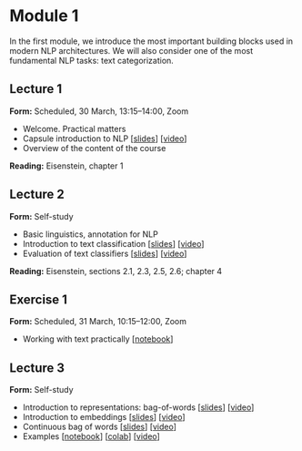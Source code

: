 # Module 1

In the first module, we introduce the most important building blocks used in modern NLP architectures. We will also consider one of the most fundamental NLP tasks: text categorization.

## Lecture 1

**Form:** Scheduled, 30 March, 13:15–14:00, Zoom

* Welcome. Practical matters
* Capsule introduction to NLP [[slides](slides/marco-01.pdf)] [[video](https://youtu.be/6u7u1cpVT7Y)]
* Overview of the content of the course

**Reading:** Eisenstein, chapter 1

## Lecture 2

**Form:** Self-study

* Basic linguistics, annotation for NLP
* Introduction to text classification [[slides](slides/marco-03.pdf)] [[video](https://youtu.be/3yeOoKhiy8A)]
* Evaluation of text classifiers [[slides](slides/marco-04.pdf)] [[video](https://youtu.be/YPq1Ztr-AAI)]

**Reading:** Eisenstein, sections 2.1, 2.3, 2.5, 2.6; chapter 4

## Exercise 1

**Form:** Scheduled, 31 March, 10:15–12:00, Zoom

* Working with text practically [[notebook](notebooks/exercise1.ipynb)]

## Lecture 3

**Form:** Self-study

* Introduction to representations: bag-of-words [[slides](http://www.cse.chalmers.se/~richajo/waspnlp2020/m1_3/m3_1.pdf)] [[video](https://youtu.be/xsQ46CXsIfc)]
* Introduction to embeddings [[slides](http://www.cse.chalmers.se/~richajo/waspnlp2020/m1_3/m3_2.pdf)] [[video](https://youtu.be/LLUjsmuEgk8)]
* Continuous bag of words [[slides](http://www.cse.chalmers.se/~richajo/waspnlp2020/m1_3/m3_3.pdf)] [[video](https://youtu.be/MOcGoA3Fbi8)]
* Examples [[notebook](http://www.cse.chalmers.se/~richajo/waspnlp2020/m1_3/Document%20classification.ipynb)] [[colab](https://drive.google.com/file/d/1VLIAYXSoLN99BwS9CUTJYS7caazBVORF/view?usp=sharing)] [[video](https://youtu.be/ZEYESgSR29o)]
